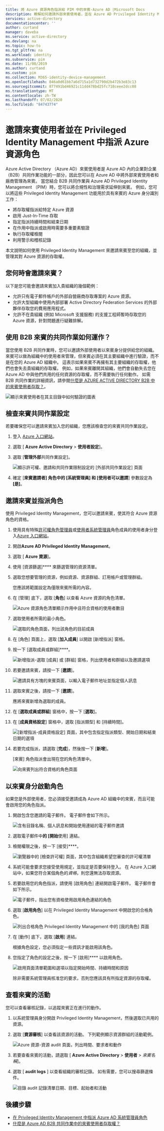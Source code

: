 ```yaml
---
title: 將 Azure 資源角色指派給 PIM 中的來賓-Azure AD |Microsoft Docs
description: 瞭解如何邀請外部來賓使用者，並在 Azure AD Privileged Identity Management （PIM）中指派 Azure 資源角色。
services: active-directory
documentationcenter: ''
author: curtand
manager: daveba
ms.service: active-directory
ms.devlang: na
ms.topic: how-to
ms.tgt_pltfrm: na
ms.workload: identity
ms.subservice: pim
ms.date: 11/08/2019
ms.author: curtand
ms.custom: pim
ms.collection: M365-identity-device-management
ms.openlocfilehash: 046a0d61bb7a6d715a1d732790d2b472b3e83c13
ms.sourcegitcommit: 877491bd46921c11dd478bd25fc718ceee2dcc08
ms.translationtype: MT
ms.contentlocale: zh-TW
ms.lasthandoff: 07/02/2020
ms.locfileid: "84743774"
---
```

# <a name="invite-guest-users-and-assign-azure-resource-roles-in-privileged-identity-management"></a>邀請來賓使用者並在 Privileged Identity Management 中指派 Azure 資源角色

Azure Active Directory （Azure AD）來賓使用者是 Azure AD 內的企業對企業（B2B）共同作業功能的一部分，因此您可以在 Azure AD 中將外部來賓使用者和廠商管理為來賓。 當您結合 B2B 共同作業與 Azure AD Privileged Identity Management （PIM）時，您可以將合規性和治理需求延伸到來賓。 例如，您可以將這些 Privileged Identity Management 功能用於具有來賓的 Azure 身分識別工作：

- 將存取權指派給特定 Azure 資源
- 啟用 Just-In-Time 存取
- 指定指派持續時間和結束日期
- 在作用中指派或啟用時需要多重要素驗證
- 執行存取權檢閱
- 利用警示和稽核記錄

本文說明如何使用 Privileged Identity Management 來邀請來賓至您的組織，並管理其對 Azure 資源的存取權。

## <a name="when-would-you-invite-guests"></a>您何時會邀請來賓？

以下是您可能會邀請來賓加入貴組織的幾個範例：

- 允許只有電子郵件帳戶的外部自營廠商存取專案的 Azure 資源。
- 允許大型組織中使用內部部署 Active Directory Federation Services 的外部夥伴存取您的費用應用程式。
- 允許不在貴組織 (例如 Microsoft 支援服務) 的支援工程師暫時存取您的 Azure 資源，針對問題進行疑難排解。

## <a name="how-does-collaboration-using-b2b-guests-work"></a>使用 B2B 來賓的共同作業如何運作？

當您使用 B2B 共同作業時，您可以邀請外部使用者以來賓身分提供給您的組織。 來賓可以做為組織中的使用者來管理，但來賓必須在其主要組織中進行驗證，而不是在您的 Azure AD 組織中。 這表示如果來賓不再擁有其主要組織的存取權，他們也會失去貴組織的存取權。 例如，如果來賓離開其組織，他們會自動失去您在 Azure AD 中與他們共用的任何資源的存取權，而不需要執行任何動作。 如需 B2B 共同作業的詳細資訊，請參閱[什麼是 AZURE ACTIVE DIRECTORY B2B 中的來賓使用者存取？](../b2b/what-is-b2b.md)。

![顯示來賓使用者在其主目錄中如何驗證的圖表](./media/pim-resource-roles-external-users/b2b-external-user.png)

## <a name="check-guest-collaboration-settings"></a>檢查來賓共同作業設定

若要確保您可以邀請來賓加入您的組織，您應該檢查您的來賓共同作業設定。

1. 登入 [Azure 入口網站](https://portal.azure.com/)。

1. 選取 [ **Azure Active Directory**  >  **使用者設定**]。

1. 選取 [**管理外部**共同作業設定]。

    ![顯示許可權、邀請和共同作業限制設定的 [外部共同作業設定] 頁面](./media/pim-resource-roles-external-users/external-collaboration-settings.png)

1. 確定 [**來賓邀請者] 角色中的 [系統管理員] 和 [使用者可以邀請**] 參數設定為 **[是]**。

## <a name="invite-a-guest-and-assign-a-role"></a>邀請來賓並指派角色

使用 Privileged Identity Management，您可以邀請來賓，使其符合 Azure 資源角色的資格。

1. 使用具有特殊[許可權角色管理員](../users-groups-roles/directory-assign-admin-roles.md#privileged-role-administrator)或[使用者系統管理員](../users-groups-roles/directory-assign-admin-roles.md#user-administrator)角色成員的使用者身分登入[Azure 入口網站](https://portal.azure.com/)。

1. 開啟**Azure AD Privileged Identity Management**。

1. 選取 [ **Azure 資源**]。

1. 使用 [資源篩選]**** 來篩選管理的資源清單。

1. 選取您想要管理的資源，例如資源、資源群組、訂用帳戶或管理群組。

    您應該將範圍設定為僅限來賓所需的內容。

1. 在 [管理] 底下，選取 [**角色**] 以查看 Azure 資源的角色清單。

    ![Azure 資源角色清單顯示作用中且符合資格的使用者數目](./media/pim-resource-roles-external-users/resources-roles.png)

1. 選取使用者所需的最小角色。

    ![選取的角色頁面，列出該角色的目前成員](./media/pim-resource-roles-external-users/selected-role.png)

1. 在 [角色] 頁面上，選取 [**加入成員**] 以開啟 [新增指派] 窗格。

1. 按一下 [選取成員或群組]****。

    ![新增指派-選取 [成員] 或 [群組] 窗格，列出使用者和群組以及邀請選項](./media/pim-resource-roles-external-users/select-member-group.png)

1. 若要邀請來賓，請按一下 [**邀請**]。

    ![邀請具有方塊的來賓頁面，以輸入電子郵件地址並指定個人訊息](./media/pim-resource-roles-external-users/invite-guest.png)

1. 選取來賓之後，請按一下 [**邀請**]。

    應將來賓新增為選取的成員。

1. 在 [**選取成員或群組**] 窗格中，按一下 [**選取**]。

1. 在 [**成員資格設定**] 窗格中，選取 [指派類型] 和 [持續時間]。

    ![[新增指派-成員資格設定] 頁面，其中包含指定指派類型、開始日期和結束日期的選項](./media/pim-resource-roles-external-users/membership-settings.png)

1. 若要完成指派，請選取 [**完成**]，然後按一下 [**新增**]。

    [來賓] 角色指派會出現在您的角色清單中。

    ![向來賓列出符合資格的角色頁面](./media/pim-resource-roles-external-users/role-assignment.png)

## <a name="activate-role-as-a-guest"></a>以來賓身分啟動角色

如果您是外部使用者，您必須接受邀請成為 Azure AD 組織中的來賓，而且可能會啟用您的角色指派。

1. 開啟包含您邀請的電子郵件。 電子郵件會如下所示。

    ![含有目錄名稱、個人訊息和開始使用連結的電子郵件邀請](./media/pim-resource-roles-external-users/email-invite.png)

1. 選取電子郵件中**的 [開始**使用] 連結。

1. 檢閱權限之後，按一下 [接受]****。

    ![瀏覽器中的 [檢查許可權] 頁面，其中包含組織希望您審查的許可權清單](./media/pim-resource-roles-external-users/invite-accept.png)

1. 系統可能會要求您接受使用規定，並指定是否要保持登入。 在 Azure 入口網站中，如果您符合某個角色的*資格*，則您還無法存取資源。

1. 若要啟用您的角色指派，請使用 [啟用角色] 連結開啟電子郵件。 電子郵件會如下所示。

    ![電子郵件，指出您有資格使用啟用角色連結的角色](./media/pim-resource-roles-external-users/email-role-assignment.png)

1. 選取 [**啟用角色**] 以在 Privileged Identity Management 中開啟您的合格角色。

    ![列出合格角色 Privileged Identity Management 中的 [我的角色] 頁面](./media/pim-resource-roles-external-users/my-roles-eligible.png)

1. 在 [動作] 底下，選取 [**啟用**] 連結。

    根據角色設定，您必須指定一些資訊才能啟用該角色。

1. 您指定了角色的設定之後，按一下 [啟用]**** 以啟用角色。

    ![啟用頁面清單範圍和選項以指定開始時間、持續時間和原因](./media/pim-resource-roles-external-users/activate-role.png)

    除非需要系統管理員核准您的要求，否則您應該具有所指定資源的存取權。

## <a name="view-activity-for-a-guest"></a>查看來賓的活動

您可以查看審核記錄，以追蹤來賓正在進行的動作。

1. 以系統管理員身分開啟 Privileged Identity Management，然後選取已共用的資源。

1. 選取 [**資源審核**] 以查看該資源的活動。 下列範例顯示資源群組的活動範例。

    ![Azure 資源-資源 audit 頁面，列出時間、要求者和動作](./media/pim-resource-roles-external-users/audit-resource.png)

1. 若要查看來賓的活動，請選取 [ **Azure Active Directory**  >  **使用者**  >  *來賓名稱*]。

1. 選取 [ **audit logs** ] 以查看組織的審核記錄。 如有需要，您可以搜尋篩選條件。

    ![目錄 audit 記錄清單日期、目標、起始者和活動](./media/pim-resource-roles-external-users/audit-directory.png)

## <a name="next-steps"></a>後續步驟

- [在 Privileged Identity Management 中指派 Azure AD 系統管理員角色](pim-how-to-add-role-to-user.md)
- [什麼是 Azure AD B2B 共同作業中的來賓使用者存取權？](../b2b/what-is-b2b.md)
